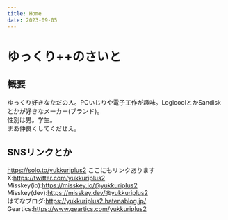 ```yaml
---
title: Home
date: 2023-09-05
---
```


# ゆっくり++のさいと  
 
## 概要  
ゆっくり好きなただの人。PCいじりや電子工作が趣味。LogicoolとかSandiskとかが好きなメーカー(ブランド)。  
性別は男。学生。  
まあ仲良くしてくだせえ。 
## SNSリンクとか  
https://solo.to/yukkuriplus2 ここにもリンクあります  
X:https://twitter.com/yukkuriplus2  
Misskey(io):https://misskey.io/@yukkuriplus2  
Misskey(dev):https://misskey.dev/@yukkuriplus2  
はてなブログ:https://yukkuriplus2.hatenablog.jp/  
Geartics:https://www.geartics.com/yukkuriplus2  
